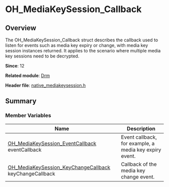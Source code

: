# OH_MediaKeySession_Callback

## Overview

The OH_MediaKeySession_Callback struct describes the callback used to listen for events such as media key expiry or change, with media key session instances returned. It applies to the scenario where multiple media key sessions need to be decrypted.

**Since**: 12

**Related module**: [Drm](capi-drm.md)

**Header file**: [native_mediakeysession.h](capi-native-mediakeysession-h.md)

## Summary

### Member Variables

| Name| Description|
| -- | -- |
| [OH_MediaKeySession_EventCallback](capi-native-mediakeysession-h.md#oh_mediakeysession_eventcallback) eventCallback | Event callback, for example, a media key expiry event.|
| [OH_MediaKeySession_KeyChangeCallback](capi-native-mediakeysession-h.md#oh_mediakeysession_keychangecallback) keyChangeCallback | Callback of the media key change event.|
